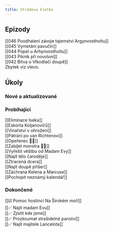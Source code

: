 ```yaml
---
title: Strádova kletba
---
```

## Epizody
[[046 Poodhalení závoje tajemství Argynvostholtu]]  
[[045 Vymetání pavučin]]  
[[044 Popel u Arhynvostholtu]]  
[[043 Piknik při novoluní]]  
[[042 Bitva o Vlkodlačí doupě]]  
Zbytek viz vlevo.
## Úkoly
### Nové a aktualizované
### Probíhající
[[Eliminace Iseka]]  
[[Eskorta Koljanovičů]]  
[[Vinařství v ohrožení]]  
[[Pátrání po van Richtenovi]]  
[[Opeřenec 🧑🏻]]  
[[Zabíjet monstra 🧑🏻]]  
[[Vyřešit věštbu od Madam Evy]]  
[[Najít tělo čaroděje]]  
[[Ztracená dcera]]  
[[Najít doupě příšer]]  
[[Záchrana Kelena a Marcuse]]  
[[Pochopit neznámý kalendář]]
### Dokončené
[[☑️ Pomoc hostinci Na Širokém moři]]  
[[✅ Najít madam Evu]]  
[[✅ Zjistit kde jsme]]  
[[✅ Prozkoumat strašidelné panství]]  
[[✅ Najít majitele Lancelota]]


